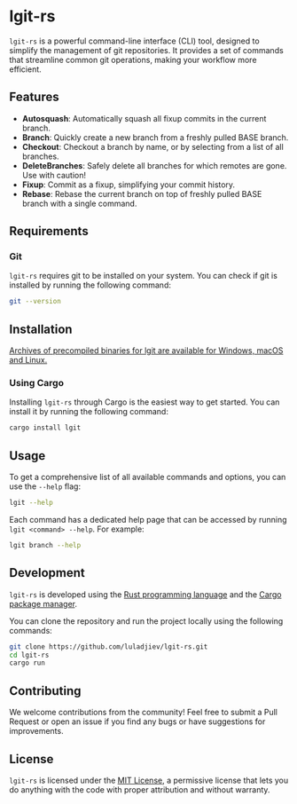 # lgit-rs

`lgit-rs` is a powerful command-line interface (CLI) tool, designed to simplify the management of git
repositories. It provides a set of commands that streamline common git operations, making your workflow more efficient.

## Features

- **Autosquash**: Automatically squash all fixup commits in the current branch.
- **Branch**: Quickly create a new branch from a freshly pulled BASE branch.
- **Checkout**:  Checkout a branch by name, or by selecting from a list of all branches.
- **DeleteBranches**: Safely delete all branches for which remotes are gone. Use with caution!
- **Fixup**: Commit as a fixup, simplifying your commit history.
- **Rebase**: Rebase the current branch on top of freshly pulled BASE branch with a single command.

## Requirements

### Git

`lgit-rs` requires git to be installed on your system. You can check if git is installed by running the following
command:

```bash
git --version
```

## Installation

[Archives of precompiled binaries for lgit are available for Windows, macOS and Linux.](https://github.com/Luladjiev/lgit-rs/releases)

### Using Cargo

Installing `lgit-rs` through Cargo is the easiest way to get started. You can install it by running the following
command:

```bash
cargo install lgit
```

## Usage

To get a comprehensive list of all available commands and options, you can use the `--help` flag:

```bash
lgit --help
```

Each command has a dedicated help page that can be accessed by running `lgit <command> --help`. For example:

```bash
lgit branch --help
```

## Development

`lgit-rs` is developed using the [Rust programming language](https://www.rust-lang.org/) and
the [Cargo package manager](https://doc.rust-lang.org/cargo/).

You can clone the repository
and run the project locally using the following commands:

```bash
git clone https://github.com/luladjiev/lgit-rs.git
cd lgit-rs
cargo run
```

## Contributing

We welcome contributions from the community! Feel free to submit a Pull Request or open an issue if you find any bugs or
have suggestions for improvements.

## License

`lgit-rs` is licensed under the [MIT License](https://choosealicense.com/licenses/mit/), a permissive license that lets
you do anything with the code with proper attribution and without warranty.
